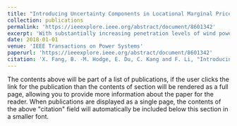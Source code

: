 ```yaml
---
title: "Introducing Uncertainty Components in Locational Marginal Prices for Pricing Wind Power and Load Uncertainties"
collection: publications
permalink: 'https://ieeexplore.ieee.org/abstract/document/8601342'
excerpt: 'With substantially increasing penetration levels of wind power, electric power system flexibility is needed to address the variability and uncertainty of wind power output. Thus, it has become an urgent issue to obtain an optimal tradeoff between economics and reliability, and to price system uncertainties. This paper proposes a new electricity market-clearing mechanism based on locational marginal prices (LMPs) for pricing uncertain generation and load. The uncertainty contained locational marginal price (U-LMP) is derived from a distributionally robust chance-constrained optimal power flow model in which only the first-order and second-order moments of the uncertain sources' probability distribution are needed. Compared with traditional LMPs, the proposed U-LMP formulation includes two new uncertainty components: transmission line overload uncertainty price and generation violation uncertainty price. These LMP uncertainty components are the price signals reflecting the system costs as a result of wind generation and demand uncertainty at different locations. Finally, using parametric case studies, the relationship among uncertainty levels, system generation cost, and LMP uncertainty components are established. Case studies performed on the PJM 5-bus and IEEE 118-bus systems verify the proposed U-LMP method.'
date: 2018-01-01
venue: 'IEEE Transactions on Power Systems'
paperurl: 'https://ieeexplore.ieee.org/abstract/document/8601342'
citation: 'X. Fang, B. -M. Hodge, E. Du, C. Kang and F. Li, "Introducing Uncertainty Components in Locational Marginal Prices for Pricing Wind Power and Load Uncertainties," in IEEE Transactions on Power Systems, vol. 34, no. 3, pp. 2013-2024, May 2019, doi: 10.1109/TPWRS.2018.2881131.'
---
```


The contents above will be part of a list of publications, if the user clicks the link for the publication than the contents of section will be rendered as a full page, allowing you to provide more information about the paper for the reader. When publications are displayed as a single page, the contents of the above "citation" field will automatically be included below this section in a smaller font.
